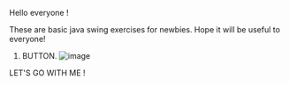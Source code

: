 Hello everyone !

These are basic java swing exercises for newbies. Hope it will be useful to everyone!

1. BUTTON.
![image](https://user-images.githubusercontent.com/103439199/198942164-070d7b22-7a10-4d0f-b5c8-75a2a993c722.png)

LET'S GO WITH ME !
